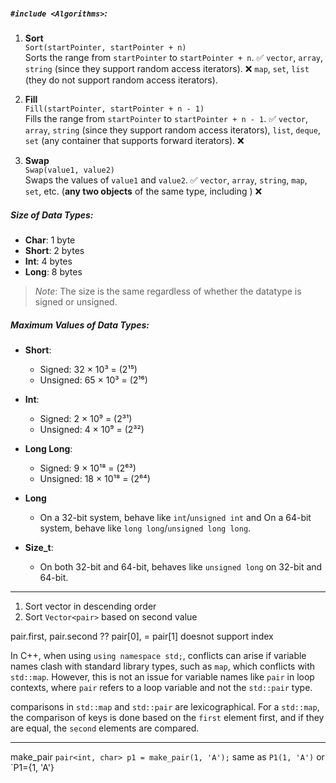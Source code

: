 ##### `#include <Algorithms>`:

1. **Sort**  
   `Sort(startPointer, startPointer + n)`  
   Sorts the range from `startPointer` to `startPointer + n`.
   ✅ `vector`, `array`, `string` (since they support random access iterators).
   ❌ `map`, `set`, `list` (they do not support random access iterators).
   
1. **Fill**  
   `Fill(startPointer, startPointer + n - 1)`  
   Fills the range from `startPointer` to `startPointer + n - 1`.
   ✅ `vector`, `array`, `string` (since they support random access iterators),  `list`, `deque`, `set` (any container that supports forward iterators).
   ❌
   
1. **Swap**  
   `Swap(value1, value2)`  
   Swaps the values of `value1` and `value2`.
   ✅ `vector`, `array`, `string`, `map`, `set`, etc. (**any two objects** of the same type, including )
   ❌
##### Size of Data Types:
- **Char**: 1 byte  
- **Short**: 2 bytes  
- **Int**: 4 bytes  
- **Long**: 8 bytes  

> *Note*: The size is the same regardless of whether the datatype is signed or unsigned.

##### Maximum Values of Data Types:

- **Short**:  
  - Signed: 32 × 10³ = (2¹⁵)  
  - Unsigned: 65 × 10³ = (2¹⁶)

- **Int**:  
  - Signed: 2 × 10⁹ = (2³¹)  
  - Unsigned: 4 × 10⁹ = (2³²)

- **Long Long**:  
  - Signed: 9 × 10¹⁸ = (2⁶³)  
  - Unsigned: 18 × 10¹⁸ = (2⁶⁴)

- **Long**  
  - On a 32-bit system, behave like `int`/`unsigned int` and On a 64-bit system, behave like `long long`/`unsigned long long`.  
- **Size_t**:  
  - On both 32-bit and 64-bit, behaves like `unsigned long` on 32-bit and 64-bit.

---

1. Sort vector in descending order
2. Sort `Vector<pair>` based on second value

pair.first, pair.second  ??
pair[0], = pair[1] doesnot support index

In C++, when using `using namespace std;`, conflicts can arise if variable names clash with standard library types, such as `map`, which conflicts with `std::map`. However, this is not an issue for variable names like `pair` in loop contexts, where `pair` refers to a loop variable and not the `std::pair` type.

comparisons in `std::map` and `std::pair` are lexicographical. For a `std::map`, the comparison of keys is done based on the `first` element first, and if they are equal, the `second` elements are compared.

---

make_pair 
`pair<int, char> p1 = make_pair(1, 'A');`
same as `P1(1, 'A')` or `P1={1, 'A'}



